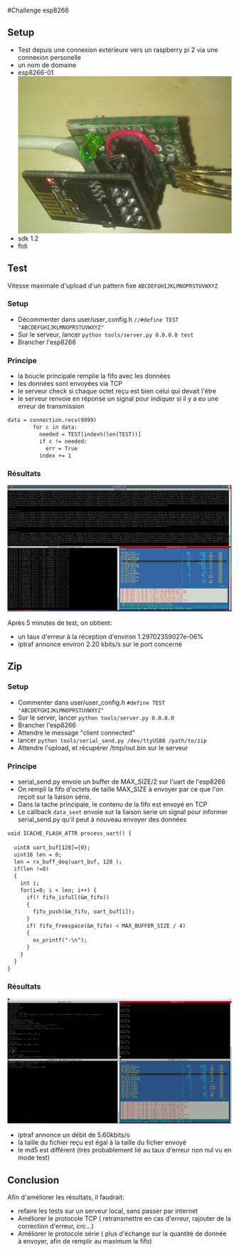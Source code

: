 #Challenge esp8266
## Setup
 - Test depuis une connexion extérieure vers un raspberry pi 2 via une connexion personelle
 - un nom de domaine
 - esp8266-01 ![esp8266](doc/esp8266-01.png)
 - sdk 1.2
 - ftdi

## Test
Vitesse maximale d'upload d'un pattern fixe ``ABCDEFGHIJKLMNOPRSTUVWXYZ``

### Setup
 - Décommenter dans user/user_config.h
   ``//#define TEST "ABCDEFGHIJKLMNOPRSTUVWXYZ"``
 - Sur le serveur, lancer ``python tools/server.py 0.0.0.0 test``
 - Brancher l'esp8266
### Principe
 - la boucle principale remplie la fifo avec les données
 - les données sont envoyées via TCP
 - le serveur check si chaque octet reçu est bien celui qui devait l'être
 - le serveur renvoie en réponse un signal pour indiquer si il y a eu une erreur de transmission

```
data = connection.recv(9999)
        for c in data:
          needed = TEST[index%(len(TEST))]
          if c != needed:
            err = True
          index += 1
```

### Résultats
![Screenshot](doc/test.png)

Après 5 minutes de test, on obtient:

 - un taux d'erreur à la réception d'environ 1.29702359027e-06%
 - iptraf annonce environ 2.20 kbits/s sur le port concerné

## Zip
### Setup
 - Commenter dans user/user_config.h
   ``#define TEST "ABCDEFGHIJKLMNOPRSTUVWXYZ"``
 - Sur le server, lancer ``python tools/server.py 0.0.0.0``
 - Brancher l'esp8266
 - Attendre le message "client connected"
 - lancer ``python tools/serial_send.py /dev/ttyUSB0 /path/to/zip``
 - Attendre l'upload, et récupérer /tmp/out.bin sur le serveur

### Principe
- serial_send.py envoie un buffer de MAX_SIZE/2 sur l'uart de l'esp8266
- On rempli la fifo d'octets de taille MAX_SIZE à envoyer par ce que l'on reçoit sur la liaison série.
- Dans la tache principale, le contenu de la fifo est envoyé en TCP
- Le callback ``data_sent`` envoie sur la liaison serie un signal pour informer serial_send.py qu'il peut à nouveau envoyer des données

```
void ICACHE_FLASH_ATTR process_uart() {
  
  uint8 uart_buf[128]={0};
  uint16 len = 0;
  len = rx_buff_deq(uart_buf, 128 );
  if(len !=0)
  {
    int i;
    for(i=0; i < len; i++) {
      if(! fifo_isfull(&m_fifo))
      {
        fifo_push(&m_fifo, uart_buf[i]);
      }
      if( fifo_freespace(&m_fifo) < MAX_BUFFER_SIZE / 4)
      {
        os_printf("-\n");
      }
    }
  }
}
```

### Résultats

![Screenshot](doc/serial.png)

 - iptraf annonce un débit de 5.60kbits/s
 - la taille du fichier reçu est égal à la taille du ficher envoyé
 - le md5 est différent (très probablement lié au taux d'erreur non nul vu en mode test)

## Conclusion

Afin d'améliorer les résultats, il faudrait:

- refaire les tests sur un serveur local, sans passer par internet
- Améliorer le protocole TCP ( retransmettre en cas d'erreur, rajouter de la correction d'erreur, crc...)
- Améliorer le protocole série ( plus d'échange sur la quantité de donnée à envoyer, afin de remplir au maximum la fifo)